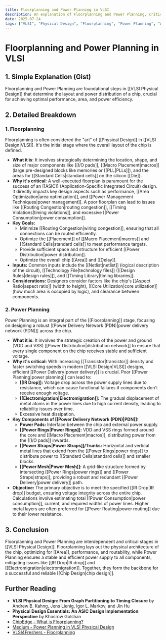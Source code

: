 ```yaml
---
title: Floorplanning and Power Planning in VLSI
description: An explanation of Floorplanning and Power Planning, critical stages in VLSI physical design for optimizing chip performance, area, and power.
date: 2025-07-24
tags: ["VLSI", "Physical Design", "Floorplanning", "Power Planning", "ASIC"]
---
```


# Floorplanning and Power Planning in VLSI

## 1. Simple Explanation (Gist)
Floorplanning and Power Planning are foundational steps in [[VLSI Physical Design]] that determine the layout and power distribution of a chip, crucial for achieving optimal performance, area, and power efficiency.

## 2. Detailed Breakdown

### 1. Floorplanning
Floorplanning is often considered the "art" of [[Physical Design]] in [[VLSI Design|VLSI]]. It's the initial stage where the overall layout of the chip is defined.

*   **What it is:** It involves strategically determining the location, shape, and size of major components like [[I/O pads]], [[Macro Placement|macros]] (large pre-designed blocks like memories or [[PLL|PLLs]]), and the areas for [[Standard Cells|standard cells]] on the silicon [[Die]].
*   **Why it's critical:** A well-executed floorplan is paramount for the success of an [[ASIC]] (Application-Specific Integrated Circuit) design. It directly impacts key design aspects such as performance, [[Area Optimization|area optimization]], and [[Power Management Techniques|power management]]. A poor floorplan can lead to issues like [[Routing Congestion|routing congestion]], [[Timing Violations|timing violations]], and excessive [[Power Consumption|power consumption]].
*   **Key Goals:**
    *   Minimize [[Routing Congestion|wiring congestion]], ensuring that all connections can be routed efficiently.
    *   Optimize the [[Placement]] of [[Macro Placement|macros]] and [[Standard Cells|standard cells]] to meet performance targets.
    *   Provide sufficient space and structure for efficient [[Power Distribution|power distribution]].
    *   Optimize the overall chip [[Area]] and [[Delay]].
*   **Inputs:** Common inputs include the [[Netlist|netlist]] (logical description of the circuit), [[Technology File|technology files]] ([[Design Rules|design rules]]), and [[Timing Library|timing libraries]].
*   **Considerations:** Designers consider factors like the chip's [[Aspect Ratio|aspect ratio]] (width to height), [[Core Utilization|core utilization]] (how much area is occupied by logic), and clearance between components.

### 2. Power Planning
Power Planning is an integral part of the [[Floorplanning]] stage, focusing on designing a robust [[Power Delivery Network (PDN)|power delivery network (PDN)]] across the chip.

*   **What it is:** It involves the strategic creation of the power and ground (VDD and VSS) [[Power Distribution|distribution network]] to ensure that every single component on the chip receives stable and sufficient voltage.
*   **Why it's critical:** With increasing [[Transistor|transistor]] density and faster switching speeds in modern [[VLSI Design|VLSI]] designs, efficient [[Power Delivery|power delivery]] is crucial. Poor [[Power Planning|power planning]] can lead to:
    *   **[[IR Drop]]:** Voltage drop across the power supply lines due to resistance, which can cause functional failures if components don't receive enough voltage.
    *   **[[Electromigration|Electromigration]]:** The gradual displacement of metal atoms in the power lines due to high current density, leading to reliability issues over time.
    *   Excessive heat dissipation.
*   **Key Components of [[Power Delivery Network (PDN)|PDN]]:**
    *   **Power Pads:** Interface between the chip and external power supply.
    *   **[[Power Rings|Power Rings]]:** VDD and VSS rings formed around the core and [[Macro Placement|macros]], distributing power from the [[I/O pads]] inwards.
    *   **[[Power Straps|Power Straps]]/Trunks:** Horizontal and vertical metal lines that extend from the [[Power Rings|power rings]] to distribute power to [[Standard Cells|standard cells]] and smaller blocks.
    *   **[[Power Mesh|Power Mesh]]:** A grid-like structure formed by intersecting [[Power Rings|power rings]] and [[Power Straps|straps]], providing a robust and redundant [[Power Delivery|power delivery]] path.
*   **Objective:** The primary objective is to meet the specified [[IR Drop|IR drop]] budget, ensuring voltage integrity across the entire chip. Calculations involve estimating total [[Power Consumption|power consumption]], current, and required widths of power lines. Higher metal layers are often preferred for [[Power Routing|power routing]] due to their lower resistance.

## 3. Conclusion
Floorplanning and Power Planning are interdependent and critical stages in [[VLSI Physical Design]]. Floorplanning lays out the physical architecture of the chip, optimizing for [[Area]], performance, and routability, while Power Planning ensures a stable and efficient power supply to all components, mitigating issues like [[IR Drop|IR drop]] and [[Electromigration|electromigration]]. Together, they form the backbone for a successful and reliable [[Chip Design|chip design]].

## Further Reading
*   **VLSI Physical Design: From Graph Partitioning to Timing Closure** by Andrew B. Kahng, Jens Lienig, Igor L. Markov, and Jin Hu
*   **Physical Design Essentials: An ASIC Design Implementation Perspective** by Khosrow Golshan
*   [ChipEdge - What is Floorplanning?](https://www.chipedge.com/blog/what-is-floor-planning-in-vlsi/)
*   [Medium - Power Planning in VLSI Physical Design](https://medium.com/@vlsipd/power-planning-in-vlsi-physical-design-421212121212)
*   [VLSI4Freshers - Floorplanning](https://vlsi4freshers.com/floorplanning/)